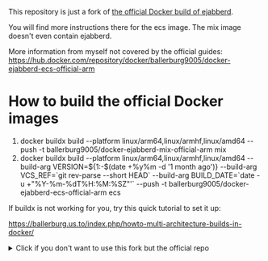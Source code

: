 This repository is just a fork of [the official Docker build of ejabberd](https://github.com/processone/docker-ejabberd).

You will find more instructions there for the ecs image. The mix image doesn't even contain ejabberd.

More information from myself not covered by the official guides: https://hub.docker.com/repository/docker/ballerburg9005/docker-ejabberd-ecs-official-arm

How to build the official Docker images
=======================================

1. docker buildx build --platform linux/arm64,linux/armhf,linux/amd64 --push -t ballerburg9005/docker-ejabberd-mix-official-arm mix
2. docker buildx build --platform linux/arm64,linux/armhf,linux/amd64 --build-arg VERSION=${1:-$(date +%y%m -d '1 month ago')} --build-arg VCS_REF=\`git rev-parse --short HEAD\` --build-arg BUILD_DATE=\`date -u +"%Y-%m-%dT%H:%M:%SZ"'\` --push -t ballerburg9005/docker-ejabberd-ecs-official-arm ecs


If buildx is not working for you, try this quick tutorial to set it up:

https://ballerburg.us.to/index.php/howto-multi-architecture-builds-in-docker/


<details>
  <summary>Click if you don't want to use this fork but the official repo</summary>
  
.
  
In order to build against ARM, you simply have to adapt the three corresponding lines in build.sh and the Dockerfile inside the ecs folder like suggested:

1. FROM ballerburg9005/docker-ejabberd-mix-official-arm as builder
2. current=$(date +%y.07) # I had to use the previous month "07" in the version string, because there was not a git branch yet for this month
3. docker buildx build --platform linux/arm64,linux/armhf 

If you want the captcha, you have to add the packages suggested in the Readme to the list of packages in the ecs image at the end (not mix!).

Also you can add those extra modules. Add this right before setup runtime environment:

```
# docker buildx "containers" have no network isolation (even with --isolation=true)
# so we need to check if the ports are blocked by another instance and sleep until they are open again

RUN bash -c 'while(true); do if netstat -putlan | grep 5222; then sleep $((1 + $RANDOM % 60)); else break; fi; done \
		&& bin/ejabberdctl start \
		&& sleep 30 \
		&& bin/ejabberdctl modules_update_specs \
		&& bin/ejabberdctl module_install mod_default_rooms \
		&& bin/ejabberdctl module_install mod_default_contacts \
		&& bin/ejabberdctl stop \
		&& killall epmd'
```

Lastly, there is a minor bug in the registration captcha-ng.sh file. You have to change two lines. See this PR I made: https://github.com/processone/ejabberd/pull/3660 . Even if you don't fix it, it will still work most of the time.

</details>

